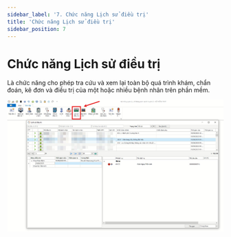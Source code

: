```yaml
---
sidebar_label: '7. Chức năng Lịch sử điều trị'
title: 'Chức năng Lịch sử điều trị'
sidebar_position: 7
---
```


# Chức năng Lịch sử điều trị
Là chức năng cho phép tra cứu và xem lại toàn bộ quá trình khám, chẩn đoán, kê đơn và điều trị của một hoặc nhiều bệnh nhân trên phần mềm.

<div className="center-container">
  <img src="/img/chuc-nang-lich-su-dieu-tri.jpg" alt="Chức năng Lịch sử điều trị" />
</div>
